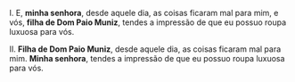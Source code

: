 I. E, **minha senhora**, desde aquele dia, as coisas ficaram mal para mim, e vós, **filha de Dom Paio Muniz**, tendes a impressão de que eu possuo roupa luxuosa para vós. 

II. **Filha de Dom Paio Muniz**, desde aquele dia, as coisas ficaram mal para mim. **Minha senhora**, tendes a impressão de que eu possuo roupa luxuosa para vós.


